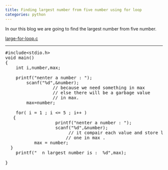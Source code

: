 ```yaml
---
title: Finding largest number from five number using for loop
categories: python
---
```


In our this blog we are going to find the largest number from five number.

<span class="css-truncate css-truncate-target"><a id="1f78a319bf553a41549fd043ccc54a14-115c29c1761af2999b37d2b99db4c1391d2be656" class="js-navigation-open" title="large-for-loop.c" href="https://github.com/kumarvipinyadav/PROGRSMING/blob/master/large-for-loop.c">large-for-loop.c</a></span>

<hr />

<pre>#include&lt;stdio.h&gt;
void main()
{
	int i,number,max;

	printf("nenter a number : ");
        scanf("%d",&amp;number);
                  // because we need something in max 
                  // else there will be a garbage value
                  // in max.
        max=number;

	for( i = 1 ; i &lt;= 5 ; i++ )   
   {                
                   printf("nenter a number : "); 
                   scanf("%d",&amp;number); 	                                  if( number &gt; max) 
                        // it compair each value and store large
                       // one in max .
	       max = number;
  }
	printf("  n largest number is :  %d",max);

}

</pre>
&nbsp;